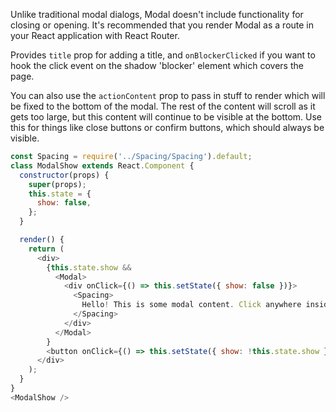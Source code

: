 Unlike traditional modal dialogs, Modal doesn't include functionality for closing or opening. It's recommended that you render Modal as a route in your React application with React Router.

Provides `title` prop for adding a title, and `onBlockerClicked` if you want to hook the click event on the shadow 'blocker' element which covers the page.

You can also use the `actionContent` prop to pass in stuff to render which will be fixed to the bottom of the modal. The rest of the content will scroll as it gets too large, but this content will continue to be visible at the bottom. Use this for things like close buttons or confirm buttons, which should always be visible.

```js
const Spacing = require('../Spacing/Spacing').default;
class ModalShow extends React.Component {
  constructor(props) {
    super(props);
    this.state = {
      show: false,
    };
  }

  render() {
    return (
      <div>
        {this.state.show &&
          <Modal>
            <div onClick={() => this.setState({ show: false })}>
              <Spacing>
                Hello! This is some modal content. Click anywhere inside to close.
              </Spacing>
            </div>
          </Modal>
        }
        <button onClick={() => this.setState({ show: !this.state.show })}>Toggle</button>
      </div>
    );
  }
}
<ModalShow />
```
